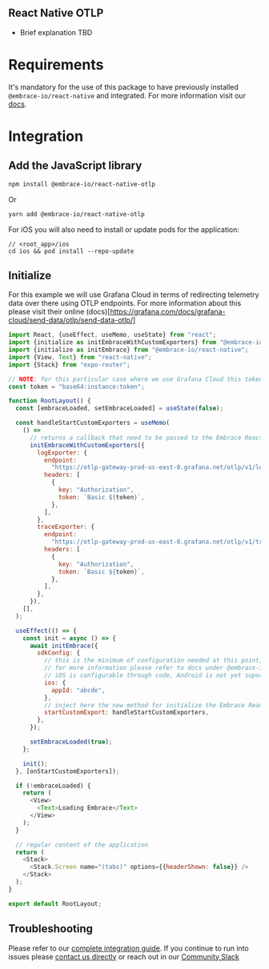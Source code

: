 ## React Native OTLP

- Brief explanation TBD

# Requirements
It's mandatory for the use of this package to have previously installed `@embrace-io/react-native` and integrated. For more information visit our [docs](https://embrace.io/docs/react-native/integration/).

# Integration

## Add the JavaScript library

```sh
npm install @embrace-io/react-native-otlp
```

Or

```sh
yarn add @embrace-io/react-native-otlp
```

For iOS you will also need to install or update pods for the application:

```shell
// <root_app>/ios
cd ios && pod install --repo-update
```

## Initialize

For this example we will use Grafana Cloud in terms of redirecting telemetry data over there using OTLP endpoints. For more information about this please visit their online (docs)[https://grafana.com/docs/grafana-cloud/send-data/otlp/send-data-otlp/]

```javascript
import React, {useEffect, useMemo, useState} from "react";
import {initialize as initEmbraceWithCustomExporters} from "@embrace-io/react-native-otlp";
import {initialize as initEmbrace} from "@embrace-io/react-native";
import {View, Text} from "react-native";
import {Stack} from "expo-router";

// NOTE: for this particular case where we use Grafana Cloud this token should be passed with the format `instance:token` converted into a base64 string.
const token = "base64:instance:token";

function RootLayout() {
  const [embraceLoaded, setEmbraceLoaded] = useState(false);

  const handleStartCustomExporters = useMemo(
    () =>
      // returns a callback that need to be passed to the Embrace React Native SDK configuration
      initEmbraceWithCustomExporters({
        logExporter: {
          endpoint:
            "https://otlp-gateway-prod-us-east-0.grafana.net/otlp/v1/logs",
          headers: [
            {
              key: "Authorization",
              token: `Basic ${token}`,
            },
          ],
        },
        traceExporter: {
          endpoint:
            "https://otlp-gateway-prod-us-east-0.grafana.net/otlp/v1/traces",
          headers: [
            {
              key: "Authorization",
              token: `Basic ${token}`,
            },
          ],
        },
      }),
    [],
  );

  useEffect(() => {
    const init = async () => {
      await initEmbrace({
        sdkConfig: {
          // this is the minimum of configuration needed at this point,
          // for more information please refer to docs under @embrace-io/react-native.
          // iOS is configurable through code, Android is not yet suported
          ios: {
            appId: "abcde",
          },
          // inject here the new method for initialize the Embrace React Native SDK using custom export
          startCustomExport: handleStartCustomExporters,
        },
      });

      setEmbraceLoaded(true);
    };

    init();
  }, [onStartCustomExporters]);

  if (!embraceLoaded) {
    return (
      <View>
        <Text>Loading Embrace</Text>
      </View>
    );
  }

  // regular content of the application
  return (
    <Stack>
      <Stack.Screen name="(tabs)" options={{headerShown: false}} />
    </Stack>
  );
}

export default RootLayout;

```

## Troubleshooting

Please refer to our [complete integration guide](https://embrace.io/docs/react-native/integration/). If you continue
to run into issues please [contact us directly](mailto:support@embrace.io) or reach out in our [Community Slack](https://community.embrace.io)
